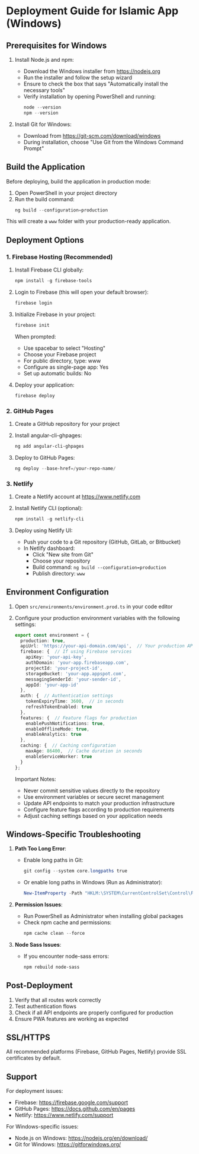 # Deployment Guide for Islamic App (Windows)

## Prerequisites for Windows

1. Install Node.js and npm:
   - Download the Windows installer from https://nodejs.org
   - Run the installer and follow the setup wizard
   - Ensure to check the box that says "Automatically install the necessary tools"
   - Verify installation by opening PowerShell and running:
     ```powershell
     node --version
     npm --version
     ```

2. Install Git for Windows:
   - Download from https://git-scm.com/download/windows
   - During installation, choose "Use Git from the Windows Command Prompt"

## Build the Application

Before deploying, build the application in production mode:

1. Open PowerShell in your project directory
2. Run the build command:
   ```powershell
   ng build --configuration=production
   ```

This will create a `www` folder with your production-ready application.

## Deployment Options

### 1. Firebase Hosting (Recommended)

1. Install Firebase CLI globally:
   ```powershell
   npm install -g firebase-tools
   ```

2. Login to Firebase (this will open your default browser):
   ```powershell
   firebase login
   ```

3. Initialize Firebase in your project:
   ```powershell
   firebase init
   ```
   When prompted:
   - Use spacebar to select "Hosting"
   - Choose your Firebase project
   - For public directory, type: www
   - Configure as single-page app: Yes
   - Set up automatic builds: No

4. Deploy your application:
   ```powershell
   firebase deploy
   ```

### 2. GitHub Pages

1. Create a GitHub repository for your project

2. Install angular-cli-ghpages:
   ```powershell
   ng add angular-cli-ghpages
   ```

3. Deploy to GitHub Pages:
   ```powershell
   ng deploy --base-href=/your-repo-name/
   ```

### 3. Netlify

1. Create a Netlify account at https://www.netlify.com

2. Install Netlify CLI (optional):
   ```powershell
   npm install -g netlify-cli
   ```

3. Deploy using Netlify UI:
   - Push your code to a Git repository (GitHub, GitLab, or Bitbucket)
   - In Netlify dashboard:
     - Click "New site from Git"
     - Choose your repository
     - Build command: `ng build --configuration=production`
     - Publish directory: `www`

## Environment Configuration

1. Open `src/environments/environment.prod.ts` in your code editor
2. Configure your production environment variables with the following settings:
   ```typescript
   export const environment = {
     production: true,
     apiUrl: 'https://your-api-domain.com/api',  // Your production API endpoint
     firebase: {  // If using Firebase services
       apiKey: 'your-api-key',
       authDomain: 'your-app.firebaseapp.com',
       projectId: 'your-project-id',
       storageBucket: 'your-app.appspot.com',
       messagingSenderId: 'your-sender-id',
       appId: 'your-app-id'
     },
     auth: {  // Authentication settings
       tokenExpiryTime: 3600,  // in seconds
       refreshTokenEnabled: true
     },
     features: {  // Feature flags for production
       enablePushNotifications: true,
       enableOfflineMode: true,
       enableAnalytics: true
     },
     caching: {  // Caching configuration
       maxAge: 86400,  // Cache duration in seconds
       enableServiceWorker: true
     }
   };
   ```

   Important Notes:
   - Never commit sensitive values directly to the repository
   - Use environment variables or secure secret management
   - Update API endpoints to match your production infrastructure
   - Configure feature flags according to production requirements
   - Adjust caching settings based on your application needs

## Windows-Specific Troubleshooting

1. **Path Too Long Error**:
   - Enable long paths in Git:
     ```powershell
     git config --system core.longpaths true
     ```
   - Or enable long paths in Windows (Run as Administrator):
     ```powershell
     New-ItemProperty -Path "HKLM:\SYSTEM\CurrentControlSet\Control\FileSystem" -Name "LongPathsEnabled" -Value 1 -PropertyType DWORD -Force
     ```

2. **Permission Issues**:
   - Run PowerShell as Administrator when installing global packages
   - Check npm cache and permissions:
     ```powershell
     npm cache clean --force
     ```

3. **Node Sass Issues**:
   - If you encounter node-sass errors:
     ```powershell
     npm rebuild node-sass
     ```

## Post-Deployment

1. Verify that all routes work correctly
2. Test authentication flows
3. Check if all API endpoints are properly configured for production
4. Ensure PWA features are working as expected

## SSL/HTTPS

All recommended platforms (Firebase, GitHub Pages, Netlify) provide SSL certificates by default.

## Support

For deployment issues:
- Firebase: https://firebase.google.com/support
- GitHub Pages: https://docs.github.com/en/pages
- Netlify: https://www.netlify.com/support

For Windows-specific issues:
- Node.js on Windows: https://nodejs.org/en/download/
- Git for Windows: https://gitforwindows.org/
